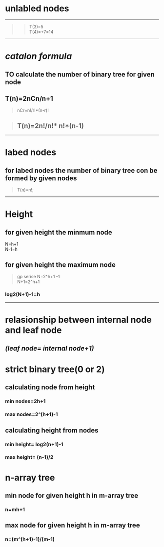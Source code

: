 # unlabled nodes

---
>>T(3)=5\
>>T(4)=+7=14
---

# *catalon formula*

## TO calculate the number of binary tree for given node

## T(n)=2nCn/n+1

> nCr=n!/r!*(n-r)!

> ## T(n)=2n!/n!* n!*(n-1)

 ---

# labed nodes

## for labed nodes the number of binary tree con be formed by given nodes

 > T(n)=n!;
---

# Height

##  for given height the minmum node

 N=h+1\
 N-1=h

## for given height the maximum node

 > gp serise
 > N=2^h+1 -1\
 >N+1=2^h+1

###  log2(N+1)-1=h

---

# relasionship between  internal node and leaf node

## *(leaf node= internal node+1)*

# strict binary tree(0 or 2)

## calculating node from height

### min nodes=2h+1

### max nodes=2^(h+1)-1

## calculating height from nodes

### min height= log2(n+1)-1

### max height= (n-1)/2


# n-array tree

## min node for given height h in m-array tree
### n=mh+1
## max node for given height h in m-array tree
### n=(m^(h+1)-1)/(m-1)
